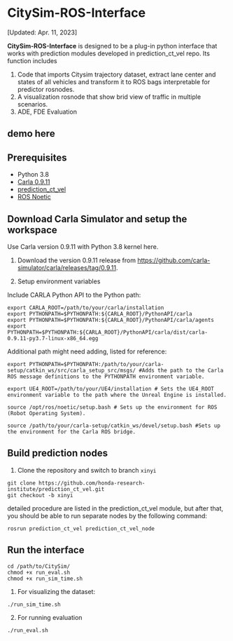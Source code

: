 # CitySim-ROS-Interface

[Updated: Apr. 11, 2023]

**CitySim-ROS-Interface** is designed to be a plug-in python interface that works with prediction modules developed in prediction_ct_vel repo. Its function includes
1. Code that imports Citysim trajectory dataset, extract lane center and states of all vehicles and transform it to ROS bags interpretable for predictor rosnodes.
2. A visualization rosnode that show brid view of traffic in multiple scenarios.  
3. ADE, FDE Evaluation  

## demo here


## Prerequisites
- Python 3.8
- [Carla 0.9.11](https://github.com/honda-research-institute/carla-setup/tree/0.9.11)
- [prediction_ct_vel]()
- [ROS Noetic](http://wiki.ros.org/noetic/Installation)


## Download Carla Simulator and setup the workspace

Use Carla version 0.9.11 with Python 3.8 kernel here.

1. Download the version 0.9.11 release from https://github.com/carla-simulator/carla/releases/tag/0.9.11.

2. Setup environment variables

Include CARLA Python API to the Python path:

```
export CARLA_ROOT=/path/to/your/carla/installation
export PYTHONPATH=$PYTHONPATH:${CARLA_ROOT}/PythonAPI/carla
export PYTHONPATH=$PYTHONPATH:${CARLA_ROOT}/PythonAPI/carla/agents
export PYTHONPATH=$PYTHONPATH:${CARLA_ROOT}/PythonAPI/carla/dist/carla-0.9.11-py3.7-linux-x86_64.egg
```

Additional path might need adding, listed for reference:

```
export PYTHONPATH=$PYTHONPATH:/path/to/your/carla-setup/catkin_ws/src/carla_setup_src/msgs/ #Adds the path to the Carla ROS message definitions to the PYTHONPATH environment variable.

export UE4_ROOT=/path/to/your/UE4/installation # Sets the UE4_ROOT environment variable to the path where the Unreal Engine is installed.

source /opt/ros/noetic/setup.bash # Sets up the environment for ROS (Robot Operating System).

source /path/to/your/carla-setup/catkin_ws/devel/setup.bash #Sets up the environment for the Carla ROS bridge.

```

## Build prediction nodes
1. Clone the repository and switch to branch  `xinyi`
```
git clone https://github.com/honda-research-institute/prediction_ct_vel.git
git checkout -b xinyi
```

detailed procedure are listed in the prediction_ct_vel module, but after that, you should be able to run separate nodes by the following command:
```
rosrun prediction_ct_vel prediction_ct_vel_node
```


## Run the interface
 
```
cd /path/to/CitySim/
chmod +x run_eval.sh
chmod +x run_sim_time.sh 
```
1. For visualizing the dataset: 
```
./run_sim_time.sh
```
2. For running evaluation
```
./run_eval.sh
```

